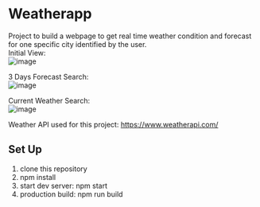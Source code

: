 # Weatherapp
Project to build a webpage to get real time weather condition and forecast for one specific city identified by the user.<br>
Initial View:<br>
![image](https://user-images.githubusercontent.com/96608889/209619803-06dd282d-5aff-48ce-8006-f89536d3e17b.png)<br>

3 Days Forecast Search:<br>
![image](https://user-images.githubusercontent.com/96608889/209619842-96d9e053-216f-47da-a0b9-ddcc16c5d0e9.png)<br>

Current Weather Search:<br>
![image](https://user-images.githubusercontent.com/96608889/209619877-16c50dc8-c5b3-4082-a794-5071ef6c38cd.png)<br>


Weather API used for this project: https://www.weatherapi.com/<br>

## Set Up
1. clone this repository
2. npm install
3. start dev server: npm start
4. production build: npm run build
